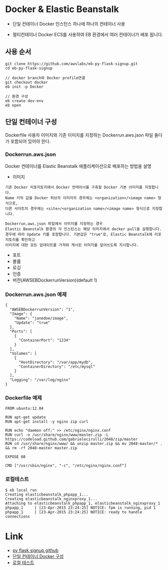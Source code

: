 # Docker & Elastic Beanstalk

- 단일 컨테이너 Docker
인스턴스 하나에 하나의 컨테이너 사용

- 멀티컨테이너 Docker
ECS를 사용하여 EB 환경에서 여러 컨테이너가 배포 됩니다.


## 사용 순서
```
git clone https://github.com/awslabs/eb-py-flask-signup.git
cd eb-py-flask-signup

// docker branch와 Docker profile연결
git checkout docker 
eb init -p Docker

// 환경 구성 
eb create dev-env
eb open
```

## 단일 컨테이너 구성
Dockerfile 사용자 이미지와 기존 이미지를 지정하는  Dockerrun.aws.json 파일 둘다가 포함되어 있어야 한다.

### Dockerrun.aws.json
Docker 컨테이너를 Elastic Beanstalk 애플리케이션으로 배포하는 방법을 설명
- 이미지
```
기존 Docker 리포지토리에서 Docker 컨테이너를 구축할 Docker 기본 이미지를 지정합니다. 
Name 키의 값을 Docker 허브의 이미지의 경우에는 <organization>/<image name> 형식으로, 
다른 사이트의 경우에는 <site>/<organization name>/<image name> 형식으로 지정합니다.

Dockerrun.aws.json 파일에서 이미지를 지정하는 경우 
Elastic Beanstalk 환경의 각 인스턴스는 해당 이미지에서 docker pull을 실행합니다. 
경우에 따라 Update 키를 포함합니다. 기본값은 "true"로, Elastic Beanstalk에 리포지토리를 확인하고 
이미지에 대한 모든 업데이트를 가져와 캐시된 이미지를 덮어쓰도록 지시합니다.
```
- 포트
- 볼륨
- 로깅
- 인증
- 버전(AWSEBDockerrunVersion)(default 1)

### Dockerrun.aws.json 예제
```
{
  "AWSEBDockerrunVersion": "1",
  "Image": {
    "Name": "janedoe/image",
    "Update": "true"
  },
  "Ports": [
    {
      "ContainerPort": "1234"
    }
  ],
  "Volumes": [
    {
      "HostDirectory": "/var/app/mydb",
      "ContainerDirectory": "/etc/mysql"
    }
  ],
  "Logging": "/var/log/nginx"
}
```

### Dockerfile 예제
```
FROM ubuntu:12.04

RUN apt-get update
RUN apt-get install -y nginx zip curl

RUN echo "daemon off;" >> /etc/nginx/nginx.conf
RUN curl -o /usr/share/nginx/www/master.zip -L https://codeload.github.com/gabrielecirulli/2048/zip/master
RUN cd /usr/share/nginx/www/ && unzip master.zip && mv 2048-master/* . && rm -rf 2048-master master.zip

EXPOSE 80

CMD ["/usr/sbin/nginx", "-c", "/etc/nginx/nginx.conf"]
```

### 로컬테스트
```
$ eb local run
Creating elasticbeanstalk_phpapp_1...
Creating elasticbeanstalk_nginxproxy_1...
Attaching to elasticbeanstalk_phpapp_1, elasticbeanstalk_nginxproxy_1
phpapp_1     | [23-Apr-2015 23:24:25] NOTICE: fpm is running, pid 1
phpapp_1     | [23-Apr-2015 23:24:25] NOTICE: ready to handle connections
```

# Link
- [py flask signup github](https://github.com/aws-samples/eb-py-flask-signup/tree/docker)
- [단일 컨테이너 Docker 구성](https://docs.aws.amazon.com/ko_kr/elasticbeanstalk/latest/dg/create_deploy_docker_image.html)
- [로컬 테스트](https://docs.aws.amazon.com/ko_kr/elasticbeanstalk/latest/dg/create_deploy_docker-eblocal.html)
